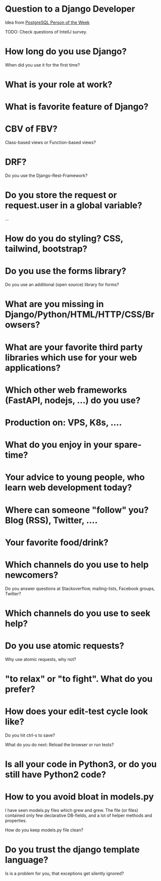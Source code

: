 # Question to a Django Developer

Idea from [PostgreSQL Person of the Week](https://postgresql.life/)

TODO: Check questions of IntellJ survey.


# How long do you use Django?

When did you use it for the first time?

# What is your role at work?

# What is favorite feature of Django?

# CBV of FBV?

Class-based views or Function-based views?

# DRF?

Do you use the Django-Rest-Framework?

# Do you store the request or request.user in a global variable?

...

# How do you do styling? CSS, tailwind, bootstrap?

# Do you use the forms library?

Do you use an additional (open source) library for forms?


# What are you missing in Django/Python/HTML/HTTP/CSS/Browsers?

# What are your favorite third party libraries which use for your web applications?

# Which other web frameworks (FastAPI, nodejs, ...) do you use?

# Production on: VPS, K8s, ....

# What do you enjoy in your spare-time?

# Your advice to young people, who learn web development today?

# Where can someone "follow" you? Blog (RSS), Twitter, ....

# Your favorite food/drink?

# Which channels do you use to help newcomers?

Do you answer questions at Stackoverflow, mailing-lists, Facebook groups, Twitter?

# Which channels do you use to seek help?

# Do you use atomic requests?

Why use atomic requests, why not?


# "to relax" or "to fight". What do you prefer?


# How does your edit-test cycle look like?

Do you hit ctrl-s to save?

What do you do next: Reload the browser or run tests?

# Is all your code in Python3, or do you still have Python2 code?

# How to you avoid bloat in models.py

I have seen models.py files which grew and grew. The file (or files) contained only few declarative DB-fields,
and a lot of helper methods and properties.

How do you keep models.py file clean?

# Do you trust the django template language?

Is is a problem for you, that exceptions get silently ignored?
